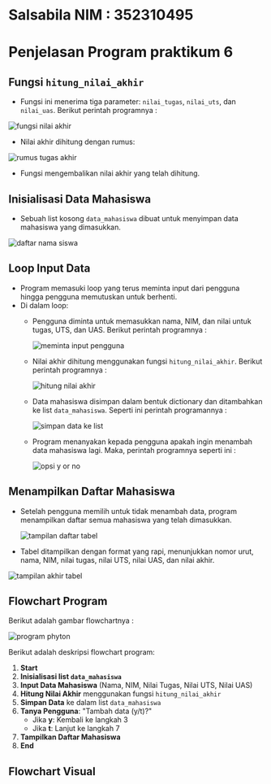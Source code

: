 # Salsabila NIM : 352310495
# Penjelasan Program praktikum 6
## Fungsi `hitung_nilai_akhir`
- Fungsi ini menerima tiga parameter: `nilai_tugas`, `nilai_uts`, dan `nilai_uas`. Berikut perintah programnya :

![fungsi nilai akhir](https://github.com/user-attachments/assets/a587b4c4-84cc-42f8-adf8-c773412a2c68)

- Nilai akhir dihitung dengan rumus:
  
![rumus tugas akhir](https://github.com/user-attachments/assets/c6a616f8-2325-4924-b27b-828b0de83d08)


- Fungsi mengembalikan nilai akhir yang telah dihitung.
  

## Inisialisasi Data Mahasiswa
- Sebuah list kosong `data_mahasiswa` dibuat untuk menyimpan data mahasiswa yang dimasukkan.

![daftar nama siswa](https://github.com/user-attachments/assets/e8d77908-cd3f-4bec-a6f6-bff18052611b)

## Loop Input Data
- Program memasuki loop yang terus meminta input dari pengguna hingga pengguna memutuskan untuk berhenti.
- Di dalam loop:
  - Pengguna diminta untuk memasukkan nama, NIM, dan nilai untuk tugas, UTS, dan UAS. Berikut perintah programnya :
    
    ![meminta input pengguna](https://github.com/user-attachments/assets/5745dd61-61b0-44ba-af49-58bde1f93309)
  - Nilai akhir dihitung menggunakan fungsi `hitung_nilai_akhir`. Berikut perintah programnya :

    ![hitung nilai akhir](https://github.com/user-attachments/assets/b648a135-e95d-41a1-b46b-769f323c0d1d)

  - Data mahasiswa disimpan dalam bentuk dictionary dan ditambahkan ke list `data_mahasiswa`. Seperti ini perintah programannya :

    ![simpan data ke list](https://github.com/user-attachments/assets/469ff434-0f3e-4175-bced-fdbd0d27008e)
  - Program menanyakan kepada pengguna apakah ingin menambah data mahasiswa lagi. Maka, perintah programnya seperti ini :

    ![opsi y or no](https://github.com/user-attachments/assets/1e7b4492-f902-494c-843c-5e715e6c14bf)


## Menampilkan Daftar Mahasiswa
- Setelah pengguna memilih untuk tidak menambah data, program menampilkan daftar semua mahasiswa yang telah dimasukkan.

  ![tampilan daftar tabel](https://github.com/user-attachments/assets/cb920b95-c545-4021-9422-7db085ef43af)

- Tabel ditampilkan dengan format yang rapi, menunjukkan nomor urut, nama, NIM, nilai tugas, nilai UTS, nilai UAS, dan nilai akhir.

  
![tampilan akhir tabel](https://github.com/user-attachments/assets/5b26eabc-9e4a-47cc-b479-2d63ba279006)

## Flowchart Program

Berikut adalah gambar flowchartnya : 

![program phyton](https://github.com/user-attachments/assets/58ce83e4-6b86-4c25-a3c7-ed5d6cb21f42)


Berikut adalah deskripsi flowchart program:

1. **Start**
2. **Inisialisasi list `data_mahasiswa`**
3. **Input Data Mahasiswa** (Nama, NIM, Nilai Tugas, Nilai UTS, Nilai UAS)
4. **Hitung Nilai Akhir** menggunakan fungsi `hitung_nilai_akhir`
5. **Simpan Data** ke dalam list `data_mahasiswa`
6. **Tanya Pengguna**: "Tambah data (y/t)?"
   - Jika **y**: Kembali ke langkah 3
   - Jika **t**: Lanjut ke langkah 7
7. **Tampilkan Daftar Mahasiswa**
8. **End**

## Flowchart Visual





